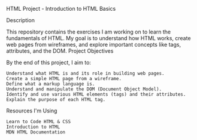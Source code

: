 HTML Project - Introduction to HTML Basics

Description

This repository contains the exercises I am working on to learn the fundamentals of HTML. My goal is to understand how HTML works, create web pages from wireframes, and explore important concepts like tags, attributes, and the DOM.
Project Objectives

By the end of this project, I aim to:

    Understand what HTML is and its role in building web pages.
    Create a simple HTML page from a wireframe.
    Define what a markup language is.
    Understand and manipulate the DOM (Document Object Model).
    Identify and use various HTML elements (tags) and their attributes.
    Explain the purpose of each HTML tag.

Resources I'm Using

    Learn to Code HTML & CSS
    Introduction to HTML
    MDN HTML Documentation
